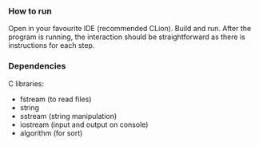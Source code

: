 ### How to run

Open in your favourite IDE (recommended CLion).
Build and run.
After the program is running, the interaction should be straightforward as there is instructions for each step.

### Dependencies

C libraries: 
- fstream (to read files)
- string
- sstream (string manipulation)
- iostream (input and output on console)
- algorithm (for sort)
